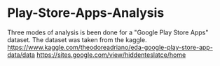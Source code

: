 # Play-Store-Apps-Analysis
Three modes of analysis is been done for a "Google Play Store Apps" dataset.
The dataset was taken from the kaggle.
https://www.kaggle.com/theodoreadriano/eda-google-play-store-app-data/data
https://sites.google.com/view/hiddenteslatce/home


